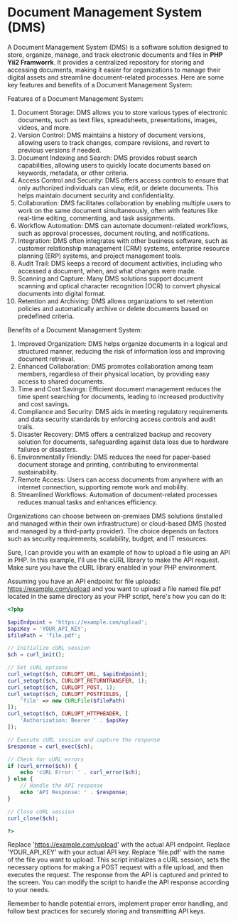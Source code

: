 # Document Management System (DMS)

A Document Management System (DMS) is a software solution designed to store, organize, manage, and track electronic documents and files in **PHP Yii2 Framworrk**. It provides a centralized repository for storing and accessing documents, making it easier for organizations to manage their digital assets and streamline document-related processes. Here are some key features and benefits of a Document Management System:

Features of a Document Management System:

1. Document Storage: DMS allows you to store various types of electronic documents, such as text files, spreadsheets, presentations, images, videos, and more.
2. Version Control: DMS maintains a history of document versions, allowing users to track changes, compare revisions, and revert to previous versions if needed.
3. Document Indexing and Search: DMS provides robust search capabilities, allowing users to quickly locate documents based on keywords, metadata, or other criteria.
4. Access Control and Security: DMS offers access controls to ensure that only authorized individuals can view, edit, or delete documents. This helps maintain document security and confidentiality.
5. Collaboration: DMS facilitates collaboration by enabling multiple users to work on the same document simultaneously, often with features like real-time editing, commenting, and task assignments.
6. Workflow Automation: DMS can automate document-related workflows, such as approval processes, document routing, and notifications.
7. Integration: DMS often integrates with other business software, such as customer relationship management (CRM) systems, enterprise resource planning (ERP) systems, and project management tools.
8. Audit Trail: DMS keeps a record of document activities, including who accessed a document, when, and what changes were made.
9. Scanning and Capture: Many DMS solutions support document scanning and optical character recognition (OCR) to convert physical documents into digital format.
10. Retention and Archiving: DMS allows organizations to set retention policies and automatically archive or delete documents based on predefined criteria.

Benefits of a Document Management System:

1. Improved Organization: DMS helps organize documents in a logical and structured manner, reducing the risk of information loss and improving document retrieval.
2. Enhanced Collaboration: DMS promotes collaboration among team members, regardless of their physical location, by providing easy access to shared documents.
3. Time and Cost Savings: Efficient document management reduces the time spent searching for documents, leading to increased productivity and cost savings.
4. Compliance and Security: DMS aids in meeting regulatory requirements and data security standards by enforcing access controls and audit trails.
5. Disaster Recovery: DMS offers a centralized backup and recovery solution for documents, safeguarding against data loss due to hardware failures or disasters.
6. Environmentally Friendly: DMS reduces the need for paper-based document storage and printing, contributing to environmental sustainability.
7. Remote Access: Users can access documents from anywhere with an internet connection, supporting remote work and mobility.
8. Streamlined Workflows: Automation of document-related processes reduces manual tasks and enhances efficiency.

Organizations can choose between on-premises DMS solutions (installed and managed within their own infrastructure) or cloud-based DMS (hosted and managed by a third-party provider). The choice depends on factors such as security requirements, scalability, budget, and IT resources.

Sure, I can provide you with an example of how to upload a file using an API in PHP. In this example, I'll use the cURL library to make the API request. Make sure you have the cURL library enabled in your PHP environment.

Assuming you have an API endpoint for file uploads: https://example.com/upload and you want to upload a file named file.pdf located in the same directory as your PHP script, here's how you can do it:

```php
<?php

$apiEndpoint = 'https://example.com/upload';
$apiKey = 'YOUR_API_KEY';
$filePath = 'file.pdf';

// Initialize cURL session
$ch = curl_init();

// Set cURL options
curl_setopt($ch, CURLOPT_URL, $apiEndpoint);
curl_setopt($ch, CURLOPT_RETURNTRANSFER, 1);
curl_setopt($ch, CURLOPT_POST, 1);
curl_setopt($ch, CURLOPT_POSTFIELDS, [
    'file' => new CURLFile($filePath)
]);
curl_setopt($ch, CURLOPT_HTTPHEADER, [
    'Authorization: Bearer ' . $apiKey
]);

// Execute cURL session and capture the response
$response = curl_exec($ch);

// Check for cURL errors
if (curl_errno($ch)) {
    echo 'cURL Error: ' . curl_error($ch);
} else {
    // Handle the API response
    echo 'API Response: ' . $response;
}

// Close cURL session
curl_close($ch);

?>
```
Replace 'https://example.com/upload' with the actual API endpoint.
Replace 'YOUR_API_KEY' with your actual API key.
Replace 'file.pdf' with the name of the file you want to upload.
This script initializes a cURL session, sets the necessary options for making a POST request with a file upload, and then executes the request. The response from the API is captured and printed to the screen. You can modify the script to handle the API response according to your needs.

Remember to handle potential errors, implement proper error handling, and follow best practices for securely storing and transmitting API keys.
